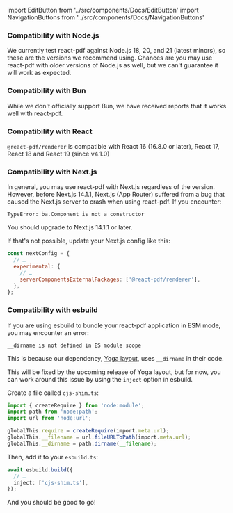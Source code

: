 import EditButton from '../src/components/Docs/EditButton'
import NavigationButtons from '../src/components/Docs/NavigationButtons'

### Compatibility with Node.js

We currently test react-pdf against Node.js 18, 20, and 21 (latest minors), so these are the versions we recommend using. Chances are you may use react-pdf with older versions of Node.js as well, but we can't guarantee it will work as expected.

### Compatibility with Bun

While we don't officially support Bun, we have received reports that it works well with react-pdf.

### Compatibility with React

`@react-pdf/renderer` is compatible with React 16 (16.8.0 or later), React 17, React 18 and React 19 (since v4.1.0)

### Compatibility with Next.js

In general, you may use react-pdf with Next.js regardless of the version. However, before Next.js 14.1.1, Next.js (App Router) suffered from a bug that caused the Next.js server to crash when using react-pdf. If you encounter:

```
TypeError: ba.Component is not a constructor
```

You should upgrade to Next.js 14.1.1 or later.

If that's not possible, update your Next.js config like this:

```js
const nextConfig = {
  // …
  experimental: {
    // …
    serverComponentsExternalPackages: ['@react-pdf/renderer'],
  },
};
```

### Compatibility with esbuild

If you are using esbuild to bundle your react-pdf application in ESM mode, you may encounter an error:

```
__dirname is not defined in ES module scope
```

This is because our dependency, [Yoga layout](https://yogalayout.com/), uses `__dirname` in their code.

This will be fixed by the upcoming release of Yoga layout, but for now, you can work around this issue by using the `inject` option in esbuild.

Create a file called `cjs-shim.ts`:

```ts
import { createRequire } from 'node:module';
import path from 'node:path';
import url from 'node:url';

globalThis.require = createRequire(import.meta.url);
globalThis.__filename = url.fileURLToPath(import.meta.url);
globalThis.__dirname = path.dirname(__filename);
```

Then, add it to your `esbuild.ts`:

```ts
await esbuild.build({
  // …
  inject: ['cjs-shim.ts'],
});
```

And you should be good to go!

<NavigationButtons
  nextSrc="/rendering-process"
  nextText="Rendering process"
/>
